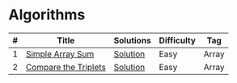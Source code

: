 # Algorithms
|  #  |      Title     |   Solutions   | Difficulty  | Tag                   
|-----|----------------|---------------|-------------|-------------
|1|[Simple Array Sum](https://www.hackerrank.com/challenges/simple-array-sum)|[Solution](/src/SimpleArraySum.java) |Easy|Array|
|2|[Compare the Triplets](https://www.hackerrank.com/challenges/compare-the-triplets/problem)|[Solution](/src/CompareTheTriplets.java) |Easy|Array|

